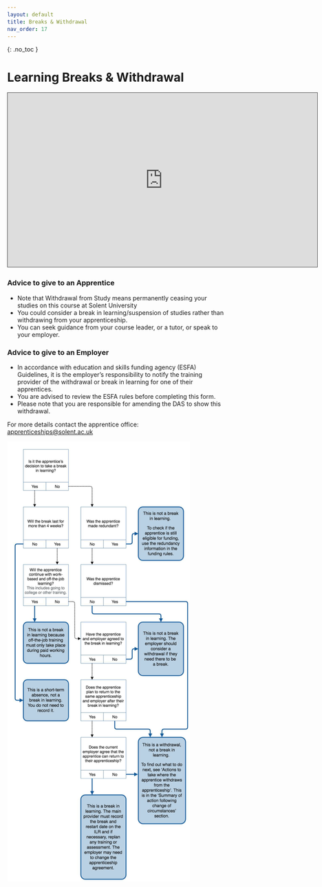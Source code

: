 ```yaml
---
layout: default
title: Breaks & Withdrawal
nav_order: 17
---
```


{: .no_toc }

# Learning Breaks & Withdrawal

<iframe src="https://solent.cloud.panopto.eu/Panopto/Pages/Embed.aspx?id=c3c0677e-d2e5-4dbc-b893-adc500bd3a86&autoplay=false&offerviewer=true&showtitle=true&showbrand=true&captions=true&interactivity=all" height="405" width="720" style="border: 1px solid #464646;" allowfullscreen allow="autoplay"></iframe>

### Advice to give to an Apprentice

* Note that Withdrawal from Study means permanently ceasing your studies on this course at Solent University
* You could consider a break in learning/suspension of studies rather than withdrawing from your apprenticeship.
* You can seek guidance from your course leader, or a tutor, or speak to your employer.

### Advice to give to an Employer

* In accordance with education and skills funding agency (ESFA) Guidelines, it is the employer’s responsibility to notify the training provider of the withdrawal or break in learning for one of their apprentices.
* You are advised to review the ESFA rules before completing this form.
* Please note that you are responsible for amending the DAS to show this withdrawal.


For more details contact the apprentice office: apprenticeships@solent.ac.uk


![](./images/Withdrawal.png)

 


